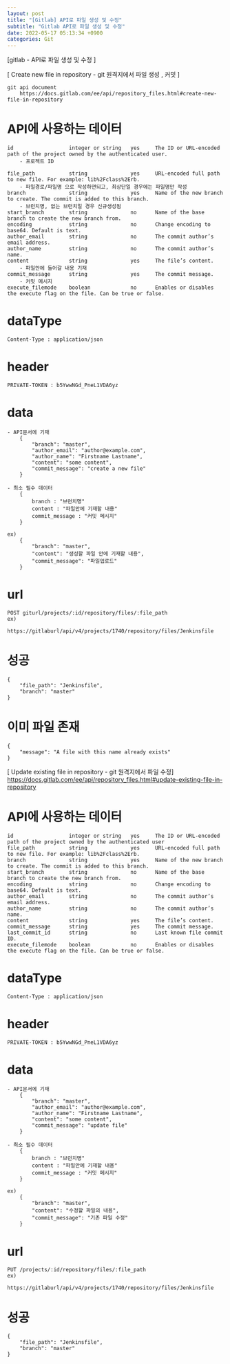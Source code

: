 ```yaml
---  
layout: post  
title: "[Gitlab] API로 파일 생성 및 수정"  
subtitle: "Gitlab API로 파일 생성 및 수정"  
date: 2022-05-17 05:13:34 +0900  
categories: Git  
---  
```

[gitlab - API로 파일 생성 및 수정 ]  
  
[ Create new file in repository - git 원격지에서 파일 생성 , 커밋 ]  
  
	git api document   
		https://docs.gitlab.com/ee/api/repository_files.html#create-new-file-in-repository  
  
  
  
  
  
# API에 사용하는 데이터  
  
	id					integer or string	yes		The ID or URL-encoded path of the project owned by the authenticated user.  
		- 프로젝트 ID  
	  
	file_path			string				yes		URL-encoded full path to new file. For example: lib%2Fclass%2Erb.  
		- 파일경로/파일명 으로 작성하면되고, 최상단일 경우에는 파일명만 작성  
	branch				string				yes		Name of the new branch to create. The commit is added to this branch.  
		- 브런치명, 없는 브런치일 경우 신규생성됨  
	start_branch		string				no		Name of the base branch to create the new branch from.  
	encoding			string				no		Change encoding to base64. Default is text.  
	author_email		string				no		The commit author’s email address.  
	author_name			string				no		The commit author’s name.  
	content				string				yes		The file’s content.  
		- 파일안에 들어갈 내용 기재  
	commit_message		string				yes		The commit message.  
		- 커밋 메시지  
	execute_filemode	boolean				no		Enables or disables the execute flag on the file. Can be true or false.  
  
  
# dataType  
	Content-Type : application/json  
  
# header  
	PRIVATE-TOKEN : b5YwwNGd_PneL1VDA6yz  
	  
  
# data  
	  
	- API문서에 기재  
		{  
			"branch": "master",   
			"author_email": "author@example.com",   
			"author_name": "Firstname Lastname",  
			"content": "some content",   
			"commit_message": "create a new file"  
		}  
  
	- 최소 필수 데이터  
		{  
			branch : "브런치명"  
			content : "파일안에 기재할 내용"  
			commit_message : "커밋 메시지"  
		}  
  
	ex)  
		{  
			"branch": "master",  
			"content": "생성할 파일 안에 기재할 내용",   
			"commit_message": "파일업로드"  
		}  
  
  
# url   
	POST giturl/projects/:id/repository/files/:file_path  
	ex)  
		https://gitlaburl/api/v4/projects/1740/repository/files/Jenkinsfile  
	  
  
# 성공  
	{  
		"file_path": "Jenkinsfile",  
		"branch": "master"  
	}  
  
# 이미 파일 존재  
	{  
		"message": "A file with this name already exists"  
	}  
		  
  
  
  
[ Update existing file in repository - git 원격지에서 파일 수정]  
	https://docs.gitlab.com/ee/api/repository_files.html#update-existing-file-in-repository  
  
# API에 사용하는 데이터  
	id					integer or string	yes		The ID or URL-encoded path of the project owned by the authenticated user  
	file_path			string				yes		URL-encoded full path to new file. For example: lib%2Fclass%2Erb.  
	branch				string				yes		Name of the new branch to create. The commit is added to this branch.  
	start_branch		string				no		Name of the base branch to create the new branch from.  
	encoding			string				no		Change encoding to base64. Default is text.  
	author_email		string				no		The commit author’s email address.  
	author_name			string				no		The commit author’s name.  
	content				string				yes		The file’s content.  
	commit_message		string				yes		The commit message.  
	last_commit_id		string				no		Last known file commit ID.  
	execute_filemode	boolean				no		Enables or disables the execute flag on the file. Can be true or false.  
	  
  
# dataType  
	Content-Type : application/json  
  
# header  
	PRIVATE-TOKEN : b5YwwNGd_PneL1VDA6yz	  
	  
  
  
# data  
	- API문서에 기재  
		{  
			"branch": "master",   
			"author_email": "author@example.com",   
			"author_name": "Firstname Lastname",  
			"content": "some content",   
			"commit_message": "update file"  
		}	  
	  
	- 최소 필수 데이터  
		{  
			branch : "브런치명"  
			content : "파일안에 기재할 내용"  
			commit_message : "커밋 메시지"  
		}  
  
	ex)  
		{  
			"branch": "master",  
			"content": "수정할 파일의 내용",   
			"commit_message": "기존 파일 수정"  
		}  
  
  
  
  
  
# url   
	PUT /projects/:id/repository/files/:file_path  
	ex)  
		https://gitlaburl/api/v4/projects/1740/repository/files/Jenkinsfile  
	  
# 성공  
	{  
		"file_path": "Jenkinsfile",  
		"branch": "master"  
	}  
